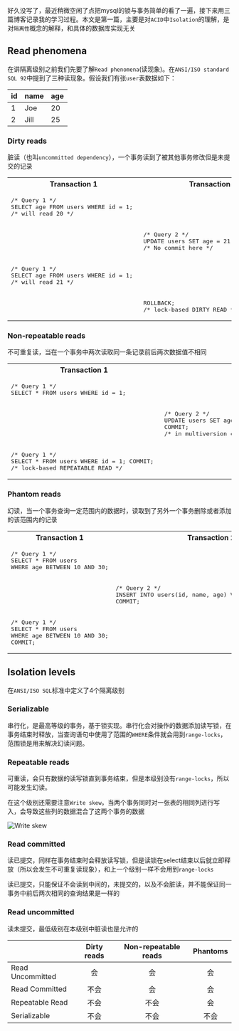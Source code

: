 好久没写了，最近稍微空闲了点把mysql的锁与事务简单的看了一遍，接下来用三篇博客记录我的学习过程。本文是第一篇，主要是对`ACID`中`Isolation`的理解，是对`隔离性`概念的解释，和具体的数据库实现无关

## Read phenomena

在讲隔离级别之前我们先要了解`Read phenomena`(读现象)。在`ANSI/ISO standard SQL 92`中提到了三种读现象。假设我们有张`user`表数据如下：

| id  | name | age |
| --- | ---- | --- |
| 1   | Joe  | 20  |
| 2   | Jill | 25  |

### Dirty reads

脏读（也叫`uncommitted dependency`），一个事务读到了被其他事务修改但是未提交的记录

<table>
  <tr>
    <th>Transaction 1</th>
    <th>Transaction 2</th>
  </tr>
  <tr>
    <td>
      <pre>/* Query 1 */ 
SELECT age FROM users WHERE id = 1; 
/* will read 20 */</pre>
    </td>
    <td>
    </td>
  </tr>
  <tr>
    <td>
    </td>
    <td>
      <pre>/* Query 2 */ 
UPDATE users SET age = 21 WHERE id = 1; 
/* No commit here */</pre>
    </td>
  </tr>
  <tr>
    <td>
      <pre>/* Query 1 */ 
SELECT age FROM users WHERE id = 1; 
/* will read 21 */</pre>
    </td>
    <td>
    </td>
  </tr>
  <tr>
    <td>
    </td>
    <td>
      <pre>ROLLBACK; 
/* lock-based DIRTY READ */</pre>
    </td>
  </tr>
</table>

### Non-repeatable reads

不可重复读，当在一个事务中两次读取同一条记录前后两次数据值不相同

<table>
  <tr>
    <th>Transaction 1</th>
    <th>Transaction 2</th>
  </tr>
  <tr>
    <td>
      <pre>/* Query 1 */ 
SELECT * FROM users WHERE id = 1;</pre>
    </td>
    <td>
    </td>
  </tr>
  <tr>
    <td>
    </td>
    <td>
      <pre>/* Query 2 */ 
UPDATE users SET age = 21 WHERE id = 1;
COMMIT; 
/* in multiversion concurrency control, or lock-based READ COMMITTED */</pre>
    </td>
  </tr>
  <tr>
    <td>
      <pre>/* Query 1 */ 
SELECT * FROM users WHERE id = 1; COMMIT; 
/* lock-based REPEATABLE READ */</pre>
    </td>
    <td>
    </td>
  </tr>
</table>

### Phantom reads

幻读，当一个事务查询一定范围内的数据时，读取到了另外一个事务删除或者添加的该范围内的记录

<table>
  <tr>
    <th>Transaction 1</th>
    <th>Transaction 2</th>
  </tr>
  <tr>
    <td>
      <pre>/* Query 1 */
SELECT * FROM users
WHERE age BETWEEN 10 AND 30;</pre>
    </td>
    <td>
    </td>
  </tr>
  <tr>
    <td>
    </td>
    <td>
      <pre>/* Query 2 */
INSERT INTO users(id, name, age) VALUES (3, 'Bob', 27);
COMMIT;</pre>
    </td>
  </tr>
  <tr>
    <td>
      <pre>/* Query 1 */
SELECT * FROM users
WHERE age BETWEEN 10 AND 30;
COMMIT;</pre>
    </td>
    <td>
    </td>
  </tr>
</table>

## Isolation levels

在`ANSI/ISO SQL`标准中定义了4个隔离级别

### Serializable

串行化，是最高等级的事务，基于锁实现。串行化会对操作的数据添加读写锁，在事务结束时释放，当查询语句中使用了范围的`WHERE`条件就会用到`range-locks`，范围锁是用来解决幻读问题。

### Repeatable reads

可重读，会只有数据的读写锁直到事务结束，但是本级别没有`range-locks`，所以可能发生幻读。

在这个级别还需要注意`Write skew`，当两个事务同时对一张表的相同列进行写入，会导致这些列的数据混合了这两个事务的数据

![Write skew](https://i.stack.imgur.com/FhcV9.png)

### Read committed

读已提交，同样在事务结束时会释放读写锁，但是读锁在select结束以后就立即释放（所以会发生不可重复读现象），和上一个级别一样不会用到`range-locks`

读已提交，只能保证不会读到中间的，未提交的，以及不会脏读，并不能保证同一事务中前后两次相同的查询结果是一样的

### Read uncommitted

读未提交，最低级别在本级别中脏读也是允许的


|                  | Dirty reads | Non-repeatable reads | Phantoms |
| ---------------- | :---------: | :------------------: | :------: |
| Read Uncommitted |     会      |          会          |    会    |
| Read Committed   |    不会     |          会          |    会    |
| Repeatable Read  |    不会     |         不会         |    会    |
| Serializable     |    不会     |         不会         |   不会   |

